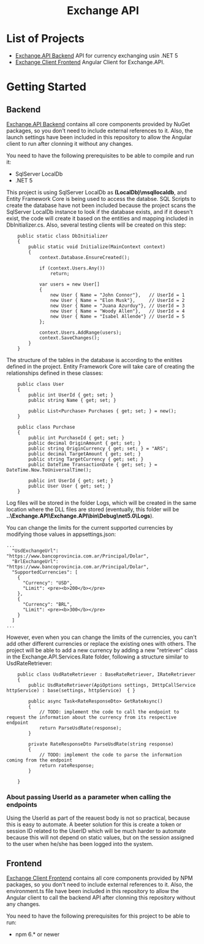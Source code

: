 <h1 align="center">Exchange API</h1>

# List of Projects

* [Exchange.API Backend](https://github.com/alexis-dotnet/ExchangeAPI/tree/main/Exchange.API) API for currency exchanging usin .NET 5
* [Exchange Client Frontend](https://github.com/alexis-dotnet/ExchangeAPI/tree/main/exchange-client) Angular Client for Exchange.API.

# Getting Started

## Backend

[Exchange.API Backend](https://github.com/alexis-dotnet/ExchangeAPI/tree/main/Exchange.API) contains all core components provided by NuGet packages, so you don't need to include external references to it. Also, the launch settings have been included in this repository to allow the Angular client to run after clonning it without any changes.

You need to have the following prerequisites to be able to compile and run it:

* SqlServer LocalDb
* .NET 5

This project is using SqlServer LocalDb as **(LocalDb)\\msqllocaldb**, and Entity Framework Core is being used to access the databse. SQL Scripts to create the database have not been included because the project scans the SqlServer LocalDb instance to look if the database exists, and if it doesn't exist, the code will create it based on the entities and mapping included in DbInitializer.cs. Also, several testing clients will be created on this step:

```
    public static class DbInitializer
    {
        public static void Initialize(MainContext context)
        {
            context.Database.EnsureCreated();

            if (context.Users.Any())
                return;

            var users = new User[]
            {
                new User { Name = "John Connor"},   // UserId = 1
                new User { Name = "Elon Musk"},     // UserId = 2
                new User { Name = "Juana Azurduy"}, // UserId = 3
                new User { Name = "Woody Allen"},   // UserId = 4
                new User { Name = "Isabel Allende"} // UserId = 5
            };

            context.Users.AddRange(users);
            context.SaveChanges();
        }
    }
```

The structure of the tables in the database is according to the enitites defined in the project. Entity Framework Core will take care of creating the relationships defined in these classes:

```
    public class User
    {
        public int UserId { get; set; }
        public string Name { get; set; }

        public List<Purchase> Purchases { get; set; } = new();
    }

    public class Purchase
    {
        public int PurchaseId { get; set; }
        public decimal OriginAmount { get; set; }
        public string OriginCurrency { get; set; } = "ARS";
        public decimal TargetAmount { get; set; }
        public string TargetCurrency { get; set; }
        public DateTime TransactionDate { get; set; } = DateTime.Now.ToUniversalTime();

        public int UserId { get; set; }
        public User User { get; set; }
    }

```

Log files will be stored in the folder Logs, which will be created in the same location where the  DLL files are stored (eventually, this folder will be **..\Exchange.API\Exchange.API\bin\Debug\net5.0\Logs**).

You can change the limits for the current supported currencies by modifying those values in appsettings.json:


```
...
  "UsdExchangeUrl": "https://www.bancoprovincia.com.ar/Principal/Dolar",
  "BrlExchangeUrl": "https://www.bancoprovincia.com.ar/Principal/Dolar",
  "SupportedCurrencies": [
    {
      "Currency": "USD",
      "Limit": <pre><b>200</b></pre>
    },
    {
      "Currency": "BRL",
      "Limit": <pre><b>300</b></pre>
    }
  ]
...
```

However, even when you can change the limits of the currencies, you can't add other different currencies or replace the existing ones with others. The project will be able to add a new currency by adding a new "retriever" class in the Exchange.API.Services.Rate folder, following a structure similar to UsdRateRetriever:

```
    public class UsdRateRetriever : BaseRateRetriever, IRateRetriever
    {
        public UsdRateRetriever(ApiOptions settings, IHttpCallService httpService) : base(settings, httpService)  { }

        public async Task<RateResponseDto> GetRateAsync()
        {
            // TODO: implement the code to call the endpoint to request the information about the currency from its respective endpoint
            return ParseUsdRate(response);
        }

        private RateResponseDto ParseUsdRate(string response)
        {
			// TODO: implement the code to parse the information coming from the endpoint
            return rateResponse;
        }

    }
```

### About passing UserId as a parameter when calling the endpoints

Using the UserId as part of the reauest body is not so practical, because this is easy to automate. A beeter solution for this is create a token or session ID related to the UserID which will be much harder to automate because this will not depend on static values, but on the session assigned to the user when he/she has been logged into the system.

## Frontend

[Exchange Client Frontend](https://github.com/alexis-dotnet/ExchangeAPI/tree/main/exchange-client) contains all core components provided by NPM packages, so you don't need to include external references to it. Also, the environment.ts file have been included in this repository to allow the Angular client to call the backend API after clonning this repository without any changes.

You need to have the following prerequisites for this project to be able to run:

* npm 6.* or newer

